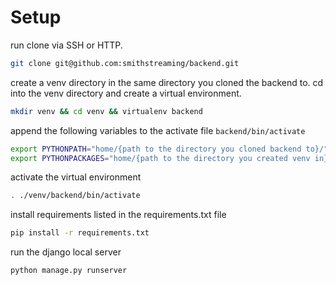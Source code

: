 # Setup

run clone via SSH or HTTP.

```bash
git clone git@github.com:smithstreaming/backend.git
```

create a venv directory in the same directory you cloned the backend to.
cd into the venv directory and create a virtual environment.

```bash
mkdir venv && cd venv && virtualenv backend
```

append the following variables to the activate file  ```backend/bin/activate```

```bash
export PYTHONPATH="home/{path to the directory you cloned backend to}/"
export PYTHONPACKAGES="home/{path to the directory you created venv in}/venv/backend/lib/python3.6/site-packages/"
```

activate the virtual environment

```bash
. ./venv/backend/bin/activate
```

install requirements listed in the requirements.txt file

```bash
pip install -r requirements.txt
```

run the django local server

```bash
python manage.py runserver
```
